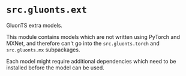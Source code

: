 # `src.gluonts.ext`

GluonTS extra models.

This module contains models which are not written using PyTorch and MXNet, and
therefore can't go into the `src.gluonts.torch` and `src.gluonts.mx` subpackages.

Each model might require additional dependencies which need to be installed
before the model can be used.
